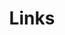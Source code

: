 ---
title: Links
links:
  - title: GitHub
    description: 跳转至我的Github仓库
    website: https://github.com/blessli/mysite
  - title: 免费正版高清图片素材库
    description: Pixabay拥有超过2.6百万张优质图片和视频素材，让你轻松应对各种设计场景
    website: https://pixabay.com/zh/
  - title: 微信读书
    description: 读万卷书，行万里路
    website: https://weread.qq.com/
  - title: YouTube
    description: Siberia 4K - Scenic Relaxation Film With Calming Music
    website: https://www.youtube.com/watch?v=y13JsbpHaT4&ab_channel=ScenicRelaxation
  - title: LeetCode
    description: 刷题平台
    website: https://leetcode.cn/problem-list/2cktkvj/
  - title: 浮墨笔记
    description: 记笔记最根本的目的 —— 更好地思考
    website: https://v.flomoapp.com/mine
menu:
    main: 
        weight: -50
        params:
            icon: link

comments: true
---